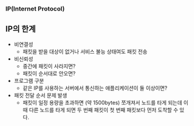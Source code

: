 ### IP(Internet Protocol)

## IP의 한계

- 비연결성
  - 패킷을 받을 대상이 없거나 서비스 불능 상태여도 패킷 전송
- 비신뢰성
  - 중간에 패킷이 사라지면?
  - 패킷이 순서대로 안오면?
- 프로그램 구분
  - 같은 IP를 사용하는 서버에서 통신하는 애플리케이션이 둘 이상이면?
- 패킷 전달 순서 문제 발생
  - 패킷이 일정 용량을 초과하면 (약 1500bytes) 쪼개져서 노드를 타게 되는데 이 때 다른 노드를 타게 되면 두 번째 패킷이 첫 번째 패킷보다 먼저 도착할 수 있다.
  

